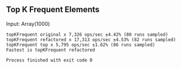 ## Top K Frequent Elements

Input: Array(1000)

```
topKFrequent original x 7,326 ops/sec ±4.42% (80 runs sampled)
topKFrequent refactored x 17,313 ops/sec ±4.53% (82 runs sampled)
topKFrequent top x 5,795 ops/sec ±1.62% (86 runs sampled)
Fastest is topKFrequent refactored

Process finished with exit code 0

```
